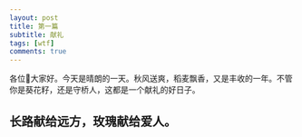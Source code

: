 ```yaml
---
layout: post
title: 第一篇
subtitle: 献礼
tags: [wtf]
comments: true
---
```


各位🐬大家好。今天是晴朗的一天。秋风送爽，稻麦飘香，又是丰收的一年。不管你是葵花籽，还是守桥人，这都是一个献礼的好日子。

## 长路献给远方，玫瑰献给爱人。




